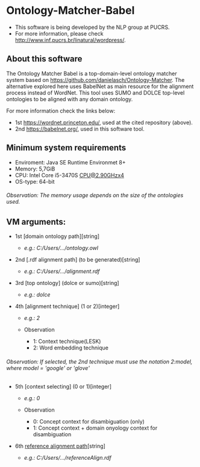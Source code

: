 # Ontology-Matcher-Babel

  * This software is being developed by the NLP group at PUCRS.
  * For more information, please check http://www.inf.pucrs.br/linatural/wordpress/.

## About this software

  The Ontology Matcher Babel is a top-domain-level ontology matcher system
 based on https://github.com/danielasch/Ontology-Matcher. The alternative 
 explored here uses BabelNet as main resource for the alignment process
 instead of WordNet. This tool uses SUMO and DOLCE top-level ontologies to
 be aligned with any domain ontology.
 
  For more information check the links below:
 * 1st https://wordnet.princeton.edu/, used at the cited repository (above).
 * 2nd https://babelnet.org/, used in this software tool.
 
## Minimum system requirements
  
  * Enviroment: Java SE Runtime Environmet 8+
  * Memory:     5,7GiB
  * CPU:        Intel Core i5-3470S CPU@2.90GHzx4
  * OS-type:    64-bit
  
  ###### Observation: The memory usage depends on the size of the ontologies used.
  
## VM arguments:				       
 
  * 1st [domain ontology path][string]
	* _e.g.: C:/Users/.../ontology.owl_

  * 2nd [.rdf alignment path] (to be generated)[string]
	* _e.g.: C:/Users/.../alignment.rdf_

  * 3rd [top ontology] (dolce or sumo)[string]
	* _e.g.: dolce_

  * 4th [alignment technique] (1 or 2)[integer]
	* _e.g.: 2_
        
	* Observation
		* 1:  Context technique(LESK)
		* 2:  Word embedding technique
###### Observation: If selected, the 2nd technique must use the notation _2:model_, where model = 'google' or 'glove'

  * 5th [context selecting] (0 or 1)[integer]
	* _e.g.: 0_

	* Observation
		* 0:  Concept context for disambiguation (only)
		* 1:  Concept context + domain onyology context for disambiguation

  * 6th [reference alignment path](optional)[string]
  	* _e.g.: C:/Users/.../referenceAlign.rdf_
